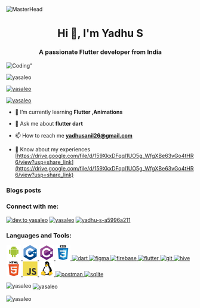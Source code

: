 ![MasterHead](https://miro.medium.com/max/1400/1*vkfI4nFNheC5v0p7wzDtGg.gif)
<h1 align="center">Hi 👋, I'm Yadhu S</h1>
<h3 align="center">A passionate Flutter developer from India</h3>
<img align="center" alt=Coding" width="400" src="https://miro.medium.com/v2/resize:fit:720/1*IRGHmiGsa16stedQvIaZfw.gif">

<p align="left"> <img src="https://komarev.com/ghpvc/?username=yasaleo&label=Profile%20views&color=0e75b6&style=flat" alt="yasaleo" /> </p>

<p align="left"> <a href="https://github.com/ryo-ma/github-profile-trophy"><img src="https://github-profile-trophy.vercel.app/?username=yasaleo" alt="yasaleo" /></a> </p>

<p align="left"> <a href="https://twitter.com/yasaleo" target="blank"><img src="https://img.shields.io/twitter/follow/yasaleo?logo=twitter&style=for-the-badge" alt="yasaleo" /></a> </p>

- 🌱 I’m currently learning **Flutter ,Animations**

- 💬 Ask me about **flutter dart**

- 📫 How to reach me **yadhusanil26@gmail.com**

- 📄 Know about my experiences [https://drive.google.com/file/d/159XkxDFqql1UO5g_WfgXBe63vGo4tHR6/view?usp=share_link](https://drive.google.com/file/d/159XkxDFqql1UO5g_WfgXBe63vGo4tHR6/view?usp=share_link)

### Blogs posts
<!-- BLOG-POST-LIST:START -->
<!-- BLOG-POST-LIST:END -->

<h3 align="left">Connect with me:</h3>
<p align="left">
<a href="https://dev.to/dev.to yasaleo" target="blank"><img align="center" src="https://raw.githubusercontent.com/rahuldkjain/github-profile-readme-generator/master/src/images/icons/Social/devto.svg" alt="dev.to yasaleo" height="30" width="40" /></a>
<a href="https://twitter.com/yasaleo" target="blank"><img align="center" src="https://raw.githubusercontent.com/rahuldkjain/github-profile-readme-generator/master/src/images/icons/Social/twitter.svg" alt="yasaleo" height="30" width="40" /></a>
<a href="https://linkedin.com/in/yadhu-s-a5996a211" target="blank"><img align="center" src="https://raw.githubusercontent.com/rahuldkjain/github-profile-readme-generator/master/src/images/icons/Social/linked-in-alt.svg" alt="yadhu-s-a5996a211" height="30" width="40" /></a>
</p>

<h3 align="left">Languages and Tools:</h3>
<p align="left"> <a href="https://developer.android.com" target="_blank" rel="noreferrer"> <img src="https://raw.githubusercontent.com/devicons/devicon/master/icons/android/android-original-wordmark.svg" alt="android" width="40" height="40"/> </a> <a href="https://www.w3schools.com/cpp/" target="_blank" rel="noreferrer"> <img src="https://raw.githubusercontent.com/devicons/devicon/master/icons/cplusplus/cplusplus-original.svg" alt="cplusplus" width="40" height="40"/> </a> <a href="https://www.w3schools.com/cs/" target="_blank" rel="noreferrer"> <img src="https://raw.githubusercontent.com/devicons/devicon/master/icons/csharp/csharp-original.svg" alt="csharp" width="40" height="40"/> </a> <a href="https://www.w3schools.com/css/" target="_blank" rel="noreferrer"> <img src="https://raw.githubusercontent.com/devicons/devicon/master/icons/css3/css3-original-wordmark.svg" alt="css3" width="40" height="40"/> </a> <a href="https://dart.dev" target="_blank" rel="noreferrer"> <img src="https://www.vectorlogo.zone/logos/dartlang/dartlang-icon.svg" alt="dart" width="40" height="40"/> </a> <a href="https://www.figma.com/" target="_blank" rel="noreferrer"> <img src="https://www.vectorlogo.zone/logos/figma/figma-icon.svg" alt="figma" width="40" height="40"/> </a> <a href="https://firebase.google.com/" target="_blank" rel="noreferrer"> <img src="https://www.vectorlogo.zone/logos/firebase/firebase-icon.svg" alt="firebase" width="40" height="40"/> </a> <a href="https://flutter.dev" target="_blank" rel="noreferrer"> <img src="https://www.vectorlogo.zone/logos/flutterio/flutterio-icon.svg" alt="flutter" width="40" height="40"/> </a> <a href="https://git-scm.com/" target="_blank" rel="noreferrer"> <img src="https://www.vectorlogo.zone/logos/git-scm/git-scm-icon.svg" alt="git" width="40" height="40"/> </a> <a href="https://hive.apache.org/" target="_blank" rel="noreferrer"> <img src="https://www.vectorlogo.zone/logos/apache_hive/apache_hive-icon.svg" alt="hive" width="40" height="40"/> </a> <a href="https://www.w3.org/html/" target="_blank" rel="noreferrer"> <img src="https://raw.githubusercontent.com/devicons/devicon/master/icons/html5/html5-original-wordmark.svg" alt="html5" width="40" height="40"/> </a> <a href="https://developer.mozilla.org/en-US/docs/Web/JavaScript" target="_blank" rel="noreferrer"> <img src="https://raw.githubusercontent.com/devicons/devicon/master/icons/javascript/javascript-original.svg" alt="javascript" width="40" height="40"/> </a> <a href="https://www.linux.org/" target="_blank" rel="noreferrer"> <img src="https://raw.githubusercontent.com/devicons/devicon/master/icons/linux/linux-original.svg" alt="linux" width="40" height="40"/> </a> <a href="https://postman.com" target="_blank" rel="noreferrer"> <img src="https://www.vectorlogo.zone/logos/getpostman/getpostman-icon.svg" alt="postman" width="40" height="40"/> </a> <a href="https://www.sqlite.org/" target="_blank" rel="noreferrer"> <img src="https://www.vectorlogo.zone/logos/sqlite/sqlite-icon.svg" alt="sqlite" width="40" height="40"/> </a> </p>

<p><img align="left" src="https://github-readme-stats.vercel.app/api/top-langs?username=yasaleo&show_icons=true&locale=en&layout=compact" alt="yasaleo" /></p>

<p>&nbsp;<img align="center" src="https://github-readme-stats.vercel.app/api?username=yasaleo&show_icons=true&locale=en" alt="yasaleo" /></p>

<p><img align="center" src="https://github-readme-streak-stats.herokuapp.com/?user=yasaleo&" alt="yasaleo" /></p>


<!---
yasaleo/yasaleo is a ✨ special ✨ repository because its `README.md` (this file) appears on your GitHub profile.
You can click the Preview link to take a look at your changes.
--->
